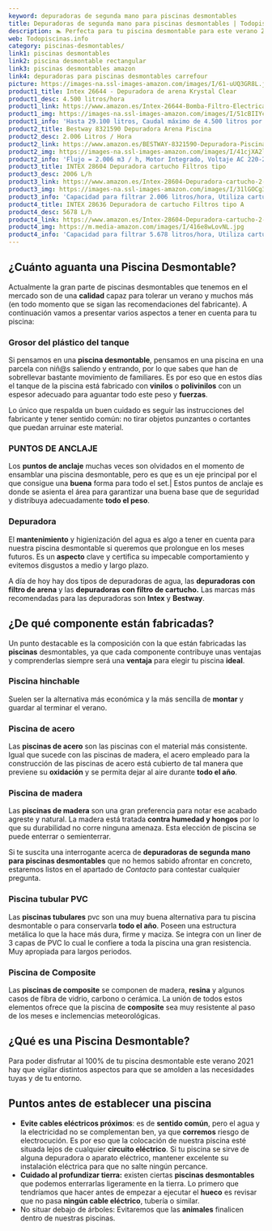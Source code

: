 ```yaml
---
keyword: depuradoras de segunda mano para piscinas desmontables
title: Depuradoras de segunda mano para piscinas desmontables | Todopiscinas.info
description: 🏊 Perfecta para tu piscina desmontable para este verano 2021. depuradoras de segunda mano para piscinas desmontables al mejor precio asegurado.
web: Todopiscinas.info
category: piscinas-desmontables/
link1: piscinas desmontables
link2: piscina desmontable rectangular
link3: piscinas desmontables amazon
link4: depuradoras para piscinas desmontables carrefour
picture: https://images-na.ssl-images-amazon.com/images/I/61-uUQ3GR8L.jpg
product1_title: Intex 26644 - Depuradora de arena Krystal Clear 
product1_desc: 4.500 litros/hora
product1_link: https://www.amazon.es/Intex-26644-Bomba-Filtro-Electrica/dp/B07FBGSM8M?__mk_es_ES=%C3%85M%C3%85%C5%BD%C3%95%C3%91&crid=OJRI92VMSJ3T&dchild=1&keywords=depuradora+piscina+desmontable&qid=1615936956&sprefix=depuradora+piscina+desmpo%2Caps%2C181&sr=8-3&linkCode=ll1&tag=todopiscinas0e-21&linkId=3d085bb100a03e1c84acf33a301a7e7c&language=es_ES&ref_=as_li_ss_tl
product1_img: https://images-na.ssl-images-amazon.com/images/I/51cBIIYcVKL.jpg
product1_info: 'Hasta 29.100 litros, Caudal máximo de 4.500 litros por hora, Programador digital, 6 modos de funcionamiento'
product2_title: Bestway 8321590 Depuradora Arena Piscina
product2_desc: 2.006 Litros / Hora
product2_link: https://www.amazon.es/BESTWAY-8321590-Depuradora-Piscina-Litros/dp/B014FHCUME?__mk_es_ES=%C3%85M%C3%85%C5%BD%C3%95%C3%91&crid=OJRI92VMSJ3T&dchild=1&keywords=depuradora+piscina+desmontable&qid=1615937601&sprefix=depuradora+piscina+desmpo%2Caps%2C181&sr=8-6&linkCode=ll1&tag=todopiscinas0e-21&linkId=cc3671570eb5fce1fb741015d4fbfd50&language=es_ES&ref_=as_li_ss_tl
product2_img: https://images-na.ssl-images-amazon.com/images/I/41cjXA2lqAL.jpg
product2_info: 'Flujo = 2.006 m3 / h, Motor Integrado, Voltaje AC 220-240 V 50 Hz'
product3_title: INTEX 28604 Depuradora cartucho Filtros tipo 
product3_desc: 2006 L/h
product3_link: https://www.amazon.es/Intex-28604-Depuradora-cartucho-2-006/dp/B00G9YZMFY?__mk_es_ES=%C3%85M%C3%85%C5%BD%C3%95%C3%91&crid=OJRI92VMSJ3T&dchild=1&keywords=depuradora+piscina+desmontable&qid=1615937673&sprefix=depuradora+piscina+desmpo%2Caps%2C181&sr=8-13&linkCode=ll1&tag=todopiscinas0e-21&linkId=60cd2c831c48a30bf7eb40fcdad13eba&language=es_ES&ref_=as_li_ss_tl
product3_img: https://images-na.ssl-images-amazon.com/images/I/31lGOCg3MNL.jpg
product3_info: 'Capacidad para filtrar 2.006 litros/hora, Utiliza cartuchos de Tipo A, La potencia es de 45W, Aireación Hydro Technology'
product4_title: INTEX 28636 Depuradora de cartucho Filtros tipo A
product4_desc: 5678 L/h
product4_link: https://www.amazon.es/Intex-28604-Depuradora-cartucho-2-006/dp/B00G9YZ2Y0?__mk_es_ES=%C3%85M%C3%85%C5%BD%C3%95%C3%91&crid=OJRI92VMSJ3T&dchild=1&keywords=depuradora%2Bpiscina%2Bdesmontable&qid=1615937767&sprefix=depuradora%2Bpiscina%2Bdesmpo%2Caps%2C181&sr=8-13&th=1&linkCode=ll1&tag=todopiscinas0e-21&linkId=2803b12e8f85be27121cb12c22bd6700&language=es_ES&ref_=as_li_ss_tl
product4_img: https://m.media-amazon.com/images/I/416e8wLovNL.jpg
product4_info: 'Capacidad para filtrar 5.678 litros/hora, Utiliza cartuchos de Tipo A, Potencia de 165W'
---
```




## ¿Cuánto aguanta una Piscina Desmontable?

Actualmente la gran parte de piscinas desmontables que tenemos en el mercado son de una **calidad** capaz para tolerar un verano y muchos más (en todo momento que se sigan las recomendaciones del fabricante). A continuación vamos a presentar varios aspectos a tener en cuenta para tu piscina:


### Grosor del plástico del tanque

Si pensamos en una **piscina desmontable**, pensamos en una piscina en una parcela con niñ@s saliendo y entrando, por lo que sabes que han de sobrellevar bastante movimiento de familiares. Es por eso que en estos días el tanque de la piscina está fabricado con **vinilos** o **polivinilos** con un espesor adecuado para aguantar todo este peso y **fuerzas**.

Lo único que respalda un	 buen cuidado es seguir las instrucciones del fabricante y tener sentido común: no tirar objetos punzantes o cortantes que puedan arruinar este material.


### PUNTOS DE ANCLAJE

Los **puntos de anclaje** muchas veces son olvidados en el momento de ensamblar una piscina desmontable, pero  es que es un eje principal por el que consigue una **buena** forma para todo el set.| Estos puntos de anclaje es donde se asienta el área para garantizar una buena base que de seguridad y distribuya adecuadamente **todo el peso**.


### Depuradora

El **mantenimiento** y higienización del agua es algo a tener en cuenta para nuestra piscina desmontable si queremos que prolongue en los meses futuros. Es un **aspecto** clave y certifica su impecable comportamiento y evitemos disgustos a medio y largo plazo.

A día de hoy hay dos tipos de depuradoras de agua, las **depuradoras con filtro de arena** y  las **depuradoras** **con filtro de cartucho.** Las marcas más recomendadas para las depuradoras son **Intex** y **Bestway**.


## ¿De qué componente están fabricadas?

Un punto destacable es la composición con la que están fabricadas las **piscinas** desmontables, ya que cada componente contribuye unas ventajas y comprenderlas siempre será una **ventaja** para elegir tu piscina **ideal**.


### Piscina hinchable

Suelen ser la alternativa más económica y la más sencilla de **montar** y guardar al terminar el verano.


### Piscina de acero

Las **piscinas de acero** son las piscinas con el material más consistente. Igual que sucede con las piscinas de madera, el acero empleado para la construcción de las piscinas de acero está cubierto de tal manera que previene su **oxidación** y se permita dejar al aire durante **todo el año**.


### Piscina de madera

Las **piscinas de madera** son una gran preferencia para notar ese acabado agreste y natural. La madera está tratada **contra humedad y hongos** por lo que su durabilidad no corre ninguna amenaza. Esta elección de piscina se puede enterrar o semienterrar.

Si te suscita una interrogante acerca de **depuradoras de segunda mano para piscinas desmontables** que no hemos sabido afrontar en concreto, estaremos listos en el apartado de _Contacto_ para contestar cualquier pregunta.


### Piscina tubular PVC

Las **piscinas tubulares** pvc son una muy buena alternativa para tu piscina desmontable o para conservarla **todo el año**. Poseen una estructura metálica lo que la hace más dura, firme y maciza. Se integra con un liner de 3 capas de PVC lo cual le confiere a toda la piscina una gran resistencia. Muy apropiada para largos periodos.


### Piscina de Composite

Las **piscinas de composite** se componen de madera, **resina** y algunos casos de fibra de vidrio, carbono o cerámica. La unión de todos estos elementos ofrece que la piscina de **composite** sea muy resistente al paso de los meses e inclemencias meteorológicas.

<stats-list :link1=link1 :link2=link2 :link3=link3 :link4=link4 :category=category></stats-list>

<brand-panel :title=product1_title :desc=product1_desc :img=product1_img :link=product1_link></brand-panel>
## ¿Qué es una Piscina Desmontable?



Para poder disfrutar al 100% de tu piscina desmontable este verano 2021 hay que vigilar distintos aspectos para que se amolden a las necesidades tuyas y de tu entorno.


## Puntos antes de establecer una piscina



*   **Evite cables eléctricos próximos**: es de **sentido común**, pero el agua y la electricidad no se complementan ben, ya que **corremos** riesgo de electrocución. Es por eso que la colocación de nuestra piscina esté situada lejos de cualquier **circuito eléctrico**. Si tu piscina se sirve de alguna depuradora o aparato eléctrico, mantener excelente su instalación eléctrica para que no salte ningún percance.
*   **Cuidado al profundizar tierra:** existen ciertas **piscinas desmontables** que podemos enterrarlas ligeramente en la tierra. Lo primero  que tendríamos que hacer antes de empezar a ejecutar el **hueco** es revisar que no pasa **ningún cable eléctrico**, tubería o similar.
*   No situar debajo de árboles: Evitaremos que las **animales** finalicen dentro de nuestras piscinas.

<external-banner></external-banner>
